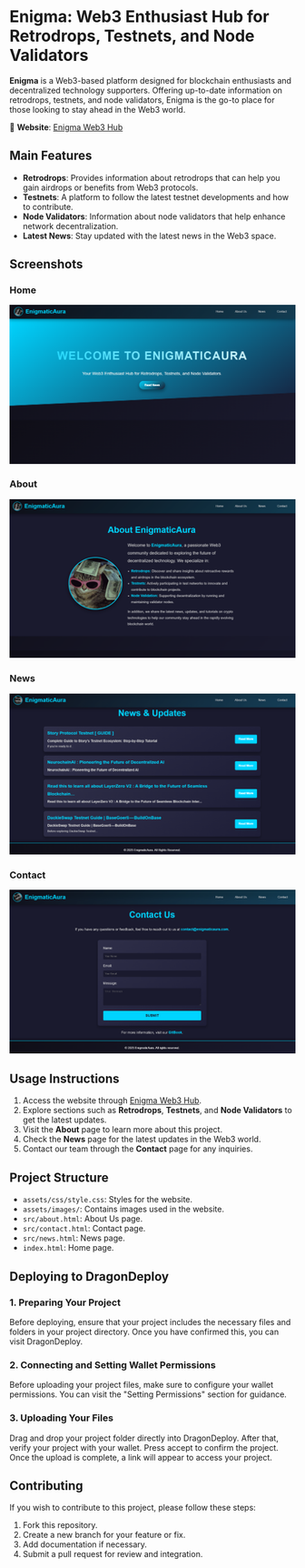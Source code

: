 # **Enigma: Web3 Enthusiast Hub for Retrodrops, Testnets, and Node Validators**

**Enigma** is a Web3-based platform designed for blockchain enthusiasts and decentralized technology supporters. Offering up-to-date information on retrodrops, testnets, and node validators, Enigma is the go-to place for those looking to stay ahead in the Web3 world.

🔗 **Website**: [Enigma Web3 Hub](https://eimccuo6prmsuifxzpkktldhz53svdfwgj2dtbfq6rzo73zn3v3a.arweave.net/IhghUd58WSogt8vUqaxnz3cqjLYydDmEsPRy7-8t3XY/index.html)

## **Main Features**

- **Retrodrops**: Provides information about retrodrops that can help you gain airdrops or benefits from Web3 protocols.
- **Testnets**: A platform to follow the latest testnet developments and how to contribute.
- **Node Validators**: Information about node validators that help enhance network decentralization.
- **Latest News**: Stay updated with the latest news in the Web3 space.
  
## **Screenshots**

### Home
![Home](assets/images/Home.png)

### About
![About](assets/images/About.png)

### News
![News](assets/images/News.png)

### Contact
![Contact](assets/images/Contact.png)

## **Usage Instructions**

1. Access the website through [Enigma Web3 Hub](https://eimccuo6prmsuifxzpkktldhz53svdfwgj2dtbfq6rzo73zn3v3a.arweave.net/IhghUd58WSogt8vUqaxnz3cqjLYydDmEsPRy7-8t3XY/index.html).
2. Explore sections such as **Retrodrops**, **Testnets**, and **Node Validators** to get the latest updates.
3. Visit the **About** page to learn more about this project.
4. Check the **News** page for the latest updates in the Web3 world.
5. Contact our team through the **Contact** page for any inquiries.

## **Project Structure**

- `assets/css/style.css`: Styles for the website.
- `assets/images/`: Contains images used in the website.
- `src/about.html`: About Us page.
- `src/contact.html`: Contact page.
- `src/news.html`: News page.
- `index.html`: Home page.

## **Deploying to DragonDeploy**

### 1. Preparing Your Project

Before deploying, ensure that your project includes the necessary files and folders in your project directory. Once you have confirmed this, you can visit DragonDeploy.

### 2. Connecting and Setting Wallet Permissions

Before uploading your project files, make sure to configure your wallet permissions. You can visit the "Setting Permissions" section for guidance.

### 3. Uploading Your Files

Drag and drop your project folder directly into DragonDeploy. After that, verify your project with your wallet. Press accept to confirm the project. Once the upload is complete, a link will appear to access your project.

## **Contributing**

If you wish to contribute to this project, please follow these steps:

1. Fork this repository.
2. Create a new branch for your feature or fix.
3. Add documentation if necessary.
4. Submit a pull request for review and integration.
